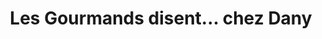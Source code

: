 ---
title: "Les Gourmands disent... chez Dany"
url: /tournay/les-gourmands-disent-chez-dany/
shop: boulangerie
---